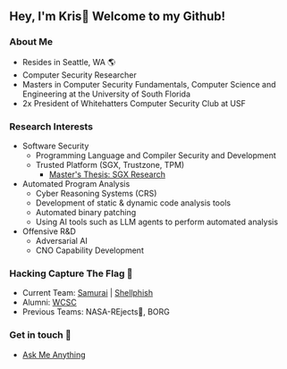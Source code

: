 ## Hey, I'm Kris👋 Welcome to my Github!

### About Me
* Resides in Seattle, WA :earth_americas:
* Computer Security Researcher 
* Masters in Computer Security Fundamentals, Computer Science and Engineering at the University of South Florida 
* 2x President of Whitehatters Computer Security Club at USF     

### Research Interests
* Software Security
  * Programming Language and Compiler Security and Development
  * Trusted Platform (SGX, Trustzone, TPM)
    * [Master's Thesis: SGX Research](https://github.com/Xanthonus/SGX-Research)
* Automated Program Analysis
  * Cyber Reasoning Systems (CRS)
  * Development of static & dynamic code analysis tools
  * Automated binary patching
  * Using AI tools such as LLM agents to perform automated analysis 
* Offensive R&D
  * Adversarial AI
  * CNO Capability Development

### Hacking Capture The Flag :triangular_flag_on_post:
* Current Team: [Samurai](https://github.com/samuraictf) | [Shellphish](https://github.com/shellphish)
* Alumni: [WCSC](https://github.com/WCSC)
* Previous Teams: NASA-REjects:rocket:, BORG 

### Get in touch 💬

- [Ask Me Anything](https://github.com/Xanthonus/AskMeAnything)
